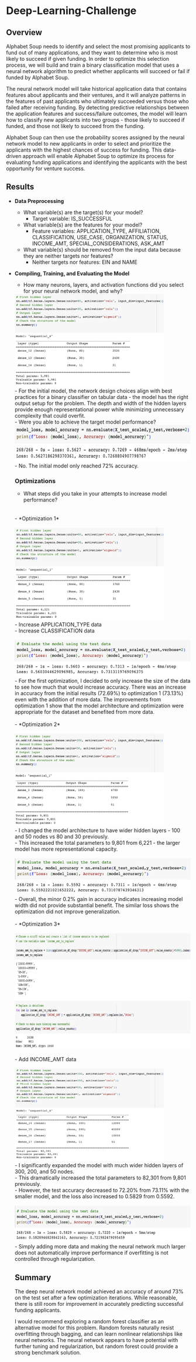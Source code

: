 # Deep-Learning-Challenge

## Overview
Alphabet Soup needs to identify and select the most promising applicants to fund out of many applications, and they want to determine who is most likely to succeed if given funding. In order to optimize this selection process, we will build and train a binary classification model that uses a neural network algorithm to predict whether applicants will succeed or fail if funded by Alphabet Soup. 

The neural network model will take historical application data that contains features about applicants and their ventures, and it will analyze patterns in the features of past applicants who ultimately succeeded versus those who failed after receiving funding. By detecting predictive relationships between the application features and success/failure outcomes, the model will learn how to classify new applicants into two groups - those likely to succeed if funded, and those not likely to succeed from the funding. 

Alphabet Soup can then use the probability scores assigned by the neural network model to new applicants in order to select and prioritize the applicants with the highest chances of success for funding. This data-driven approach will enable Alphabet Soup to optimize its process for evaluating funding applications and identifying the applicants with the best opportunity for venture success.

## Results
 - **Data Preprocessing**
    - What variable(s) are the target(s) for your model?
        - Target variable: IS_SUCCESSFUL
    - What variable(s) are the features for your model?
        - Feature variables: APPLICATION_TYPE, AFFILIATION, CLASSIFICATION, USE_CASE, ORGANIZATION, STATUS, INCOME_AMT, SPECIAL_CONSIDERATIONS, ASK_AMT
    - What variable(s) should be removed from the input data because they are neither targets nor features?
        - Neither targets nor features: EIN and NAME

- **Compiling, Training, and Evaluating the Model**
    - How many neurons, layers, and activation functions did you select for your neural network model, and why?
    <img src="images/model_1.png" width="407" height="253">
    <br>
    - For the initial model, the network design choices align with best practices for a binary classifier on tabular data - the model has the right output setup for the problem. The depth and width of the hidden layers provide enough representational power while minimizing unnecessary complexity that could overfit.<br>
    - Were you able to achieve the target model performance?
    <img src="images/model_results_1.png" width="614" height="100">
    <br>
    - No. The initial model only reached 72% accuracy.

    ### Optimizations
    - What steps did you take in your attempts to increase model performance?
    <br>
    <br>
    - *Optimization 1*
    <br>
    <br><img src="images/optimization_1.png" width="407" height="253"><br>
    - Increase APPLICATION_TYPE data <br>
    - Increase CLASSIFICATION data
    <br>
    <br>
    <img src="images/optimization_results_1.png" width="614" height="100"><br>
    - For the first optimization, I decided to only increase the size of the data to see how much that would increase accuracy. There was an increase in accuracy from the initial results (72.69%) to optimization 1 (73.13%) even with the addition of more data. The improvements from optimization 1 show that the model architecture and optimization were appropriate for the dataset and benefited from more data.
    <br>
    <br>
    - *Optimization 2*
    <br>
    <br><img src="images/optimization_2.png" width="407" height="253"><br>
    - I changed the model architecture to have wider hidden layers - 100 and 50 nodes vs 80 and 30 previously.<br>
    - This increased the total parameters to 9,801 from 6,221 - the larger model has more representational capacity.
    <br>
    <br>
    <img src="images/optimization_results_2.png" width="614" height="100"><br>
    - Overall, the minor 0.2% gain in accuracy indicates increasing model width did not provide substantial benefit. The similar loss shows the optimization did not improve generalization.
    <br>
    <br>
    - *Optimization 3*
    <br>
    <br><img src="images/add_data.png" width="784" height="316">
    <br>
    <br>
    - Add INCOME_AMT data
    <br>
    <br><img src="images/optimization_3.png" width="407" height="253"><br>
    - I significantly expanded the model with much wider hidden layers of 300, 200, and 50 nodes.<br>
    - This dramatically increased the total parameters to 82,301 from 9,801 previously.<br>
    - However, the test accuracy decreased to 72.20% from 73.11% with the smaller model, and the loss also increased to 0.5829 from 0.5592.
    <br>
    <br>
    <img src="images/optimization_results_3.png" width="614" height="100"><br>
    - Simply adding more data and making the neural network much larger does not automatically improve performance if overfitting is not controlled through regularization.

    ## Summary

    The deep neural network model achieved an accuracy of around 73% on the test set after a few optimization iterations. While reasonable, there is still room for improvement in accurately predicting successful funding applicants.

    I would recommend exploring a random forest classifier as an alternative model for this problem. Random forests naturally resist overfitting through bagging, and can learn nonlinear relationships like neural networks. The neural network appears to have potential with further tuning and regularization, but random forest could provide a strong benchmark solution.


